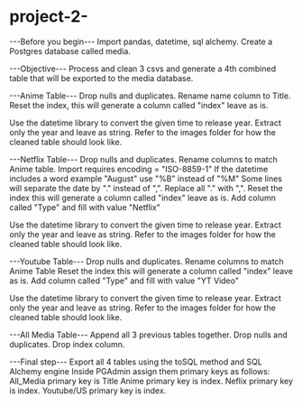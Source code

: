 # project-2-
---Before you begin---
Import pandas, datetime, sql alchemy. 
Create a Postgres database called media.


---Objective---
Process and clean 3 csvs and generate a 4th combined table that will be exported to the media database. 

---Anime Table---
Drop nulls and duplicates.
Rename name column to Title.
Reset the index, this will generate a column called "index" leave as is. 

Use the datetime library to convert the given time to release year.
Extract only the year and leave as string. 
Refer to the images folder for how the cleaned table should look like. 


---Netflix Table---
Drop nulls and duplicates.
Rename columns to match Anime table.
Import requires encoding = "ISO-8859-1"
If the datetime includes a word example "August" use "%B" instead of "%M"
Some lines will separate the date by "." instead of ",". Replace all "." with ",".
Reset the index this will generate a column called "index" leave as is. 
Add column called "Type" and fill with value "Netflix"


Use the datetime library to convert the given time to release year.
Extract only the year and leave as string. 
Refer to the images folder for how the cleaned table should look like.


---Youtube Table---
Drop nulls and duplicates.
Rename columns to match Anime Table
Reset the index this will generate a column called "index" leave as is. 
Add column called "Type" and fill with value "YT Video"

Use the datetime library to convert the given time to release year.
Extract only the year and leave as string. 
Refer to the images folder for how the cleaned table should look like.


---All Media Table---
Append all 3 previous tables together.
Drop nulls and duplicates.
Drop index column.


---Final step---
Export all 4 tables using the toSQL method and SQL Alchemy engine
Inside PGAdmin assign them primary keys as follows:
All_Media primary key is Title
Anime primary key is index.
Neflix primary key is index.
Youtube/US primary key is index.

